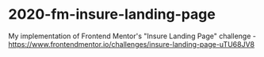 # 2020-fm-insure-landing-page
My implementation of Frontend Mentor's "Insure Landing Page" challenge - https://www.frontendmentor.io/challenges/insure-landing-page-uTU68JV8
